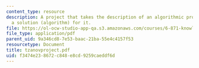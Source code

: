 ```yaml
---
content_type: resource
description: A project that takes the description of an algorithmic problem and construct
  a solution (algorithm) for it.
file: https://ol-ocw-studio-app-qa.s3.amazonaws.com/courses/6-871-knowledge-based-applications-systems-spring-2005/f3474e238672c848e8cd9259caeddf6d_tzanovproject.pdf
file_type: application/pdf
parent_uid: 9a346cd8-7e53-baac-21ba-55e4c4157f53
resourcetype: Document
title: tzanovproject.pdf
uid: f3474e23-8672-c848-e8cd-9259caeddf6d
---
```

